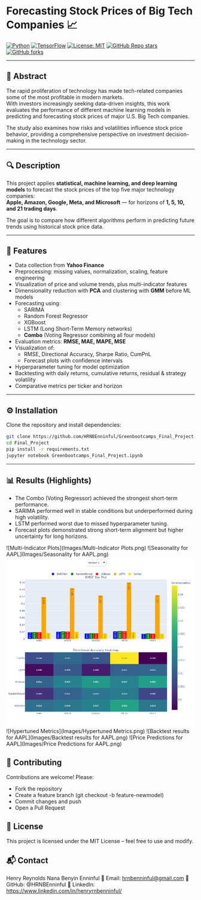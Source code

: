 # Forecasting Stock Prices of Big Tech Companies 📈

[![Python](https://img.shields.io/badge/Python-3.10-blue.svg)](https://www.python.org/)
[![TensorFlow](https://img.shields.io/badge/TensorFlow-2.19.0-orange.svg)](https://www.tensorflow.org/)
[![License: MIT](https://img.shields.io/badge/License-MIT-green.svg)](LICENSE)
[![GitHub Repo stars](https://img.shields.io/github/stars/HRNBEnninful/Project?style=social)](https://github.com/HRNBEnninful/Project/stargazers)
[![GitHub forks](https://img.shields.io/github/forks/HRNBEnninful/Project?style=social)](https://github.com/HRNBEnninful/Project/network)

---

## 📑 Abstract
The rapid proliferation of technology has made tech-related companies some of the most profitable in modern markets.  
With investors increasingly seeking data-driven insights, this work evaluates the performance of different machine learning models in predicting and forecasting stock prices of major U.S. Big Tech companies.  

The study also examines how risks and volatilities influence stock price behavior, providing a comprehensive perspective on investment decision-making in the technology sector.

---

## 🔍 Description
This project applies **statistical, machine learning, and deep learning models** to forecast the stock prices of the top five major technology companies:  
**Apple, Amazon, Google, Meta, and Microsoft** — for horizons of **1, 5, 10, and 21 trading days**.  

The goal is to compare how different algorithms perform in predicting future trends using historical stock price data.

---

## 🚀 Features
- Data collection from **Yahoo Finance**
- Preprocessing: missing values, normalization, scaling, feature engineering
- Visualization of price and volume trends, plus multi-indicator features
- Dimensionality reduction with **PCA** and clustering with **GMM** before ML models
- Forecasting using:
  - SARIMA
  - Random Forest Regressor
  - XGBoost 
  - LSTM (Long Short-Term Memory networks)
  - **Combo** (Voting Regressor combining all four models)
- Evaluation metrics: **RMSE, MAE, MAPE, MSE**
- Visualization of:
  - RMSE, Directional Accuracy, Sharpe Ratio, CumPnL
  - Forecast plots with confidence intervals
- Hyperparameter tuning for model optimization
- Backtesting with daily returns, cumulative returns, residual & strategy volatility
- Comparative metrics per ticker and horizon

---

## ⚙️ Installation

Clone the repository and install dependencies:

```bash
git clone https://github.com/HRNBEnninful/Greenbootcamps_Final_Project.git
cd Final_Project
pip install -r requirements.txt
jupyter notebook Greenbootcamps_Final_Project.ipynb
```

---

## 📊 Results (Highlights)
- The Combo (Voting Regressor) achieved the strongest short-term performance.
- SARIMA performed well in stable conditions but underperformed during high volatility.
- LSTM performed worst due to missed hyperparameter tuning.
- Forecast plots demonstrated strong short-term alignment but higher uncertainty for long horizons.

![Multi-Indicator Plots](Images/Multi-Indicator Plots.png)
![Seasonality for AAPL](Images/Seasonality for AAPL.png)
![Metrics](Images/Metrics.png)
![Hypertuned Metrics](Images/Hypertuned Metrics.png)
![Backtest results for AAPL](Images/Backtest results for AAPL.png)
![Price Predictions for AAPL](Images/Price Predictions for AAPL.png)



## 🤝 Contributing
Contributions are welcome! 
Please:
- Fork the repository
- Create a feature branch (git checkout -b feature-newmodel)
- Commit changes and push
- Open a Pull Request

## 📜 License
This project is licensed under the MIT License – feel free to use and modify.

## 📬 Contact
Henry Reynolds Nana Benyin Enninful
📧 Email: hrnbenninful@gmail.com
🐙 GitHub: @HRNBEnninful
💼 LinkedIn: https://www.linkedin.com/in/henryrnbenninful/


